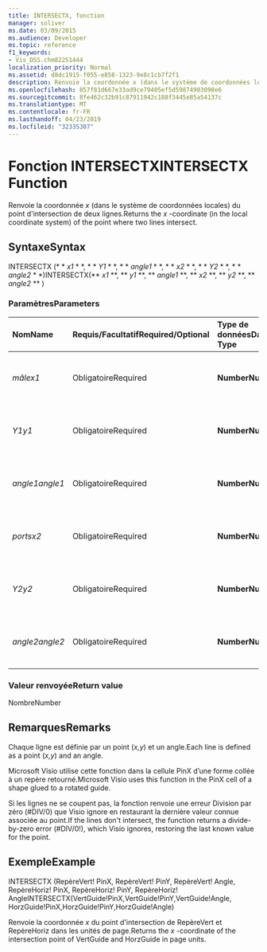 ```yaml
---
title: INTERSECTX, fonction
manager: soliver
ms.date: 03/09/2015
ms.audience: Developer
ms.topic: reference
f1_keywords:
- Vis_DSS.chm82251444
localization_priority: Normal
ms.assetid: d8dc1915-f055-e858-1323-9e8c1cb7f2f1
description: Renvoie la coordonnée x (dans le système de coordonnées locales) du point d'intersection de deux lignes.
ms.openlocfilehash: 857f81d667e33ad9ce79405ef5d59874903098e6
ms.sourcegitcommit: 8fe462c32b91c87911942c188f3445e85a54137c
ms.translationtype: MT
ms.contentlocale: fr-FR
ms.lasthandoff: 04/23/2019
ms.locfileid: "32335307"
---
```

# <a name="intersectx-function"></a><span data-ttu-id="1bb97-103">Fonction INTERSECTX</span><span class="sxs-lookup"><span data-stu-id="1bb97-103">INTERSECTX Function</span></span>

<span data-ttu-id="1bb97-104">Renvoie la coordonnée *x* (dans le système de coordonnées locales) du point d'intersection de deux lignes.</span><span class="sxs-lookup"><span data-stu-id="1bb97-104">Returns the  *x*  -coordinate (in the local coordinate system) of the point where two lines intersect.</span></span> 
  
## <a name="syntax"></a><span data-ttu-id="1bb97-105">Syntaxe</span><span class="sxs-lookup"><span data-stu-id="1bb97-105">Syntax</span></span>

<span data-ttu-id="1bb97-106">INTERSECTX (\* \* *x1* \* \*, \* \* *Y1* \* \*, \* \* *angle1* \* \*, \* \* *x2* \* \*, \* \* *Y2* \* \*, \* \* *angle2* \* \*)</span><span class="sxs-lookup"><span data-stu-id="1bb97-106">INTERSECTX(\*\* *x1* \*\*, \*\* *y1* \*\*, \*\* *angle1* \*\*, \*\* *x2* \*\*, \*\* *y2* \*\*, \*\* *angle2* \*\* )</span></span> 
  
### <a name="parameters"></a><span data-ttu-id="1bb97-107">Paramètres</span><span class="sxs-lookup"><span data-stu-id="1bb97-107">Parameters</span></span>

|<span data-ttu-id="1bb97-108">**Nom**</span><span class="sxs-lookup"><span data-stu-id="1bb97-108">**Name**</span></span>|<span data-ttu-id="1bb97-109">**Requis/Facultatif**</span><span class="sxs-lookup"><span data-stu-id="1bb97-109">**Required/Optional**</span></span>|<span data-ttu-id="1bb97-110">**Type de données**</span><span class="sxs-lookup"><span data-stu-id="1bb97-110">**Data Type**</span></span>|<span data-ttu-id="1bb97-111">**Description**</span><span class="sxs-lookup"><span data-stu-id="1bb97-111">**Description**</span></span>|
|:-----|:-----|:-----|:-----|
| <span data-ttu-id="1bb97-112">_mâle_</span><span class="sxs-lookup"><span data-stu-id="1bb97-112">_x1_</span></span> <br/> |<span data-ttu-id="1bb97-113">Obligatoire</span><span class="sxs-lookup"><span data-stu-id="1bb97-113">Required</span></span>  <br/> |<span data-ttu-id="1bb97-114">**Number**</span><span class="sxs-lookup"><span data-stu-id="1bb97-114">**Number**</span></span> <br/> |<span data-ttu-id="1bb97-115">Coordonnée _x_d'un point sur la première ligne.</span><span class="sxs-lookup"><span data-stu-id="1bb97-115">The  _x_-coordinate of a point on the first line.</span></span>  <br/> |
| <span data-ttu-id="1bb97-116">_Y1_</span><span class="sxs-lookup"><span data-stu-id="1bb97-116">_y1_</span></span> <br/> |<span data-ttu-id="1bb97-117">Obligatoire</span><span class="sxs-lookup"><span data-stu-id="1bb97-117">Required</span></span>  <br/> |<span data-ttu-id="1bb97-118">**Number**</span><span class="sxs-lookup"><span data-stu-id="1bb97-118">**Number**</span></span> <br/> |<span data-ttu-id="1bb97-119">Coordonnée _y_d'un point sur la première ligne.</span><span class="sxs-lookup"><span data-stu-id="1bb97-119">The  _y_-coordinate of a point on the first line.</span></span>  <br/> |
| <span data-ttu-id="1bb97-120">_angle1_</span><span class="sxs-lookup"><span data-stu-id="1bb97-120">_angle1_</span></span> <br/> |<span data-ttu-id="1bb97-121">Obligatoire</span><span class="sxs-lookup"><span data-stu-id="1bb97-121">Required</span></span>  <br/> |<span data-ttu-id="1bb97-122">**Number**</span><span class="sxs-lookup"><span data-stu-id="1bb97-122">**Number**</span></span> <br/> | <span data-ttu-id="1bb97-123">Valeur de la cellule Angle de la première ligne.</span><span class="sxs-lookup"><span data-stu-id="1bb97-123">The value of the Angle cell for the first line.</span></span>  <br/> |
| <span data-ttu-id="1bb97-124">_ports_</span><span class="sxs-lookup"><span data-stu-id="1bb97-124">_x2_</span></span> <br/> |<span data-ttu-id="1bb97-125">Obligatoire</span><span class="sxs-lookup"><span data-stu-id="1bb97-125">Required</span></span>  <br/> |<span data-ttu-id="1bb97-126">**Number**</span><span class="sxs-lookup"><span data-stu-id="1bb97-126">**Number**</span></span> <br/> |<span data-ttu-id="1bb97-127">Coordonnée _x_d'un point sur la deuxième ligne.</span><span class="sxs-lookup"><span data-stu-id="1bb97-127">The  _x_-coordinate of a point on the second line.</span></span>  <br/> |
| <span data-ttu-id="1bb97-128">_Y2_</span><span class="sxs-lookup"><span data-stu-id="1bb97-128">_y2_</span></span> <br/> |<span data-ttu-id="1bb97-129">Obligatoire</span><span class="sxs-lookup"><span data-stu-id="1bb97-129">Required</span></span>  <br/> |<span data-ttu-id="1bb97-130">**Number**</span><span class="sxs-lookup"><span data-stu-id="1bb97-130">**Number**</span></span> <br/> |<span data-ttu-id="1bb97-131">Coordonnée _y_d'un point sur la deuxième ligne.</span><span class="sxs-lookup"><span data-stu-id="1bb97-131">The  _y_-coordinate of a point on the second line.</span></span>  <br/> |
| <span data-ttu-id="1bb97-132">_angle2_</span><span class="sxs-lookup"><span data-stu-id="1bb97-132">_angle2_</span></span> <br/> |<span data-ttu-id="1bb97-133">Obligatoire</span><span class="sxs-lookup"><span data-stu-id="1bb97-133">Required</span></span>  <br/> |<span data-ttu-id="1bb97-134">**Number**</span><span class="sxs-lookup"><span data-stu-id="1bb97-134">**Number**</span></span> <br/> |<span data-ttu-id="1bb97-135">Valeur de la cellule Angle de la deuxième ligne.</span><span class="sxs-lookup"><span data-stu-id="1bb97-135">The value of the Angle cell for the second line.</span></span>  <br/> |
   
### <a name="return-value"></a><span data-ttu-id="1bb97-136">Valeur renvoyée</span><span class="sxs-lookup"><span data-stu-id="1bb97-136">Return value</span></span>

<span data-ttu-id="1bb97-137">Nombre</span><span class="sxs-lookup"><span data-stu-id="1bb97-137">Number</span></span>
  
## <a name="remarks"></a><span data-ttu-id="1bb97-138">Remarques</span><span class="sxs-lookup"><span data-stu-id="1bb97-138">Remarks</span></span>

<span data-ttu-id="1bb97-139">Chaque ligne est définie par un point (*x,y*) et un angle.</span><span class="sxs-lookup"><span data-stu-id="1bb97-139">Each line is defined as a point (*x,y*) and an angle.</span></span> 
  
<span data-ttu-id="1bb97-140">Microsoft Visio utilise cette fonction dans la cellule PinX d’une forme collée à un repère retourné.</span><span class="sxs-lookup"><span data-stu-id="1bb97-140">Microsoft Visio uses this function in the PinX cell of a shape glued to a rotated guide.</span></span> 
  
<span data-ttu-id="1bb97-141">Si les lignes ne se coupent pas, la fonction renvoie une erreur Division par zéro (#DIV/0) que Visio ignore en restaurant la dernière valeur connue associée au point.</span><span class="sxs-lookup"><span data-stu-id="1bb97-141">If the lines don't intersect, the function returns a divide-by-zero error (#DIV/0!), which Visio ignores, restoring the last known value for the point.</span></span> 
  
## <a name="example"></a><span data-ttu-id="1bb97-142">Exemple</span><span class="sxs-lookup"><span data-stu-id="1bb97-142">Example</span></span>

<span data-ttu-id="1bb97-143">INTERSECTX (RepèreVert! PinX, RepèreVert! PinY, RepèreVert! Angle, RepèreHoriz! PinX, RepèreHoriz! PinY, RepèreHoriz! Angle</span><span class="sxs-lookup"><span data-stu-id="1bb97-143">INTERSECTX(VertGuide!PinX,VertGuide!PinY,VertGuide!Angle, HorzGuide!PinX,HorzGuide!PinY,HorzGuide!Angle)</span></span> 
  
<span data-ttu-id="1bb97-144">Renvoie la coordonnée *x* du point d'intersection de RepèreVert et RepèreHoriz dans les unités de page.</span><span class="sxs-lookup"><span data-stu-id="1bb97-144">Returns the  *x*  -coordinate of the intersection point of VertGuide and HorzGuide in page units.</span></span> 
  

